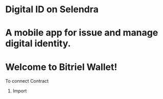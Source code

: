 # Digital ID on Selendra

A mobile app for issue and manage digital identity.
=======
# Welcome to Bitriel Wallet!

To connect Contract
1. Import
